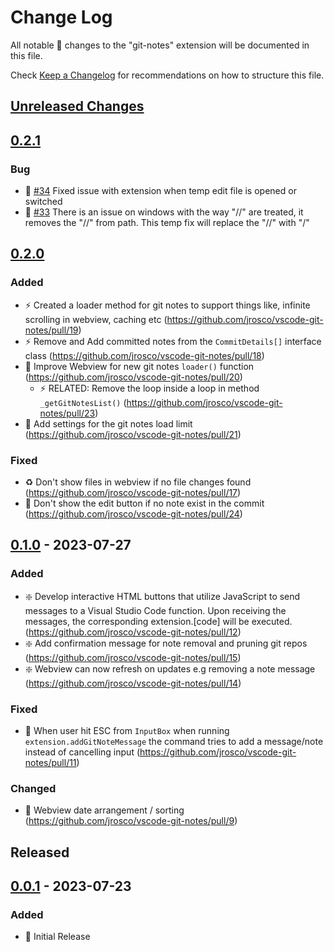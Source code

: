 # Change Log

All notable 🔖 changes to the "git-notes" extension will be documented in this file.

Check [Keep a Changelog](http://keepachangelog.com/) for recommendations on how to structure this file.

## [Unreleased Changes]

## [0.2.1]

### Bug

- 🐛 [#34](https://github.com/jrosco/vscode-git-notes/pull/34) Fixed issue with extension when temp edit file is opened or switched
- 🐛 [#33](https://github.com/jrosco/vscode-git-notes/pull/33) There is an issue on windows with the way "//" are treated, it removes the "//" from path. This temp fix will replace the "//" with "/"

## [0.2.0]

### Added

- ⚡ Created a loader method for git notes to support things like, infinite scrolling in webview, caching etc (<https://github.com/jrosco/vscode-git-notes/pull/19>)
- ⚡ Remove and Add committed notes from the `CommitDetails[]` interface class (<https://github.com/jrosco/vscode-git-notes/pull/18>)
- 💄 Improve Webview for new git notes `loader()` function (<https://github.com/jrosco/vscode-git-notes/pull/20>)
  - ⚡ RELATED: Remove the loop inside a loop in method `_getGitNotesList()` (<https://github.com/jrosco/vscode-git-notes/pull/23>)
- 🍻 Add settings for the git notes load limit (<https://github.com/jrosco/vscode-git-notes/pull/21>)
  
### Fixed

- ♻️ Don't show files in webview if no file changes found (<https://github.com/jrosco/vscode-git-notes/pull/17>)
- 🐛 Don't show the edit button if no note exist in the commit (<https://github.com/jrosco/vscode-git-notes/pull/24>)

## [0.1.0] - 2023-07-27

### Added

- ❇️ Develop interactive HTML buttons that utilize JavaScript to send messages to a Visual Studio Code function. Upon receiving the messages, the corresponding extension.[code] will be executed. (<https://github.com/jrosco/vscode-git-notes/pull/12>)
- ❇️ Add confirmation message for note removal and pruning git repos (<https://github.com/jrosco/vscode-git-notes/pull/15>)
- ❇️ Webview can now refresh on updates e.g removing a note message (<https://github.com/jrosco/vscode-git-notes/pull/14>)

### Fixed

- 🐛 When user hit ESC from `InputBox` when running `extension.addGitNoteMessage` the command tries to add a message/note instead of cancelling input (<https://github.com/jrosco/vscode-git-notes/pull/11>)

### Changed

- 🍻 Webview date arrangement / sorting (<https://github.com/jrosco/vscode-git-notes/pull/9>)

## Released

## [0.0.1] - 2023-07-23

### Added

- 🔖 Initial Release

[Unreleased Changes]: https://github.com/jrosco/vscode-git-notes/compare/0.1.0...HEAD

[0.0.1]: https://github.com/jrosco/vscode-git-notes/compare/a9fdfb1...0.0.1
[0.1.0]: https://github.com/jrosco/vscode-git-notes/compare/0.0.1...0.1.0
[0.2.0]: https://github.com/jrosco/vscode-git-notes/compare/0.1.0...0.2.0
[0.2.1]: https://github.com/jrosco/vscode-git-notes/compare/0.2.0...0.2.1-patches
